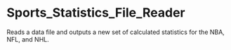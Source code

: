 # Sports_Statistics_File_Reader
Reads a data file and outputs a new set of calculated statistics for the NBA, NFL, and NHL.
